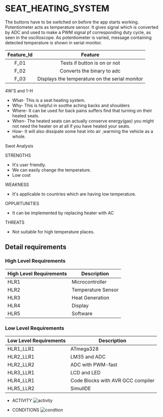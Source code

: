 # SEAT_HEATING_SYSTEM

The buttons have to be switched on before the app starts working. Potentiometer acts as temperature sensor. It gives signal which is converted by ADC and used to make a PWM signal pf corresponding duty cycle, as seen in the oscilloscope. As potentiometer is varied, message containing detected temperature is shown in serial monitor.

|Feature_Id|Feature|
|:--------:|:---------:|
|F_01|Tests if button is on or not|
|F_02|Converts the binary to adc |
|F_03|Displays the temperature on the serial monitor|

4W'S and 1-H
*   What- This is a seat heating system.
*   Why- This is helpful in soothe aching backs and shoulders
*   Where- It can be used for back pains suffers find that turning on their heated seats.
*   When- The heated seats can actually conserve energy(gas) you might not need the heater on at all if you have heated your seats.
*   How- It will also dissipate some heat into air ,warming the vehicle as a whole.

Swot Analysis

STRENGTHS

*   It's user friendly.
*   We can easily change the temperature.
*   Low cost

WEAKNESS

*   It's applicable to countries which are having low temperature.

OPPURTUNITIES

*   It can be implemented by replacing heater with AC

THREATS

*   Not suitable for high temperature places.  

## Detail requirements
### High Level Requirements
| High Level Requirements      | Description |
| ----------- | ----------- |
| HLR1      | Microcontroller   |
| HLR2   | Temperature Sensor|
| HLR3   | Heat Generation|
| HLR4   | Display|
| HLR5   | Software |

### Low Level Requirements
| Low Level Requirements      | Description |
| ----------- | ----------- |
| HLR1_LLR1      | ATmega328     |
| HLR2_LLR1   | LM35 and ADC|
| HLR2_LLR2   | ADC with PWM-fast|
| HLR3_LLR1   |LCD and LED|
| HLR4_LLR1   | Code Blocks with AVR GCC compiler |
| HLR5_LLR2   | SimulIDE |

*   ACTIVITY
![activity](https://user-images.githubusercontent.com/101094751/164243917-1e728103-d811-4877-b72a-4358b188d443.png)

*   CONDITIONS
![condtion](https://user-images.githubusercontent.com/101094751/164243958-8ce6b071-8fe2-4ab8-b14a-7feee5d2e480.png)
